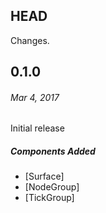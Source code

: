 ## HEAD

Changes.

## 0.1.0
###### _Mar 4, 2017_

Initial release

##### Components Added

- [Surface]
- [NodeGroup] 
- [TickGroup]
